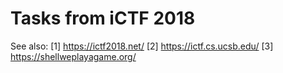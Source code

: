 # Tasks from iCTF 2018

See also:
[1] https://ictf2018.net/
[2] https://ictf.cs.ucsb.edu/
[3] https://shellweplayagame.org/
